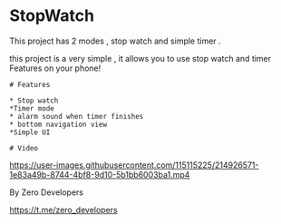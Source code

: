 # StopWatch

This project has 2 modes , stop watch and simple timer .

this project is a very simple , it allows you to use stop watch and timer Features on your phone!




    # Features
    
    * Stop watch
    *Timer mode
    * alarm sound when timer finishes
    * bottom navigation view
    *Simple UI
    
    # Video
    
    





https://user-images.githubusercontent.com/115115225/214926571-1e83a49b-8744-4bf8-9d10-5b1bb6003ba1.mp4


By Zero Developers


https://t.me/zero_developers








